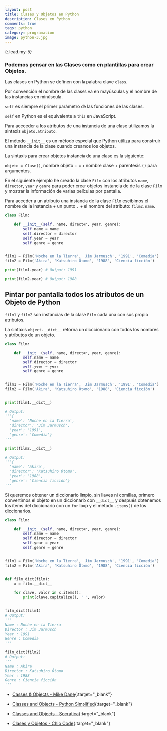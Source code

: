 ```yaml
---
layout: post
title: Clases y Objetos en Python
description: Clases en Python
comments: true
tags: python
category: programacion
image: python-3.jpg
---
```


{:.lead.my-5}
### Podemos pensar en las Clases como en plantillas para crear Objetos.

Las clases en Python se definen con la palabra clave `class`.

Por convención el nombre de las clases va en mayúsculas y el nombre de las instancias en minúscula.

`self` es siempre el primer parámetro de las funciones de las clases.

`self` en Python es el equivalente a `this` en JavaScript.

Para accceder a los atributos de una instancia de una clase utilizamos la sintaxis `objeto.atributo`.

El método `__init__` es un método especial que Python utiliza para construir una instancia de la clase cuando creamos los objetos.

La sintaxis para crear objetos instancia de una clase es la siguiente:

`objeto = Clase()`, nombre objeto + `=` + nombre clase + parentesis `()` para argumentos.

En el siguiente ejemplo he creado la clase `Film` con los atributos `name`, `director`, `year` y `genre` para poder crear objetos instancia de de la clase `Film` y mostrar la información de varias películas por pantalla.

Para acceder a un atributo una instancia de la clase `Film` escibimos el nombre de la instancia + un punto `.` + el nombre del atributo: `film2.name`.

```py
class Film:

    def __init__(self, name, director, year, genre):
        self.name = name
        self.director = director
        self.year = year
        self.genre = genre


film1 = Film('Noche en la Tierra', 'Jim Jarmusch', '1991', 'Comedia')
film2 = Film('Akira', 'Katsuhiro Ôtomo', '1988', 'Ciencia ficción')

print(film1.year) # Output: 1991

print(film2.year) # Output: 1988
```

## Pintar por pantalla todos los atributos de un Objeto de Python

`film1` y `film2` son instancias de la clase `Film` cada una con sus propio atributos.

La sintaxis `object.__dict__` retorna un dicccionario con todos los nombres y atributos de un objeto.

```py
class Film:

    def __init__(self, name, director, year, genre):
        self.name = name
        self.director = director
        self.year = year
        self.genre = genre


film1 = Film('Noche en la Tierra', 'Jim Jarmusch', '1991', 'Comedia')
film2 = Film('Akira', 'Katsuhiro Ôtomo', '1988', 'Ciencia ficción')


print(film1.__dict__)

# Output:
'''{
  'name': 'Noche en la Tierra',
  'director': 'Jim Jarmusch',
  'year': '1991',
  'genre': 'Comedia'}
'''

print(film2.__dict__)

# Output: 
'''{
  'name': 'Akira',
  'director': 'Katsuhiro Ôtomo',
  'year': '1988',
  'genre': 'Ciencia ficción'}
'''
```

Si queremos obtener un diccionario limpio, sin llaves ni comillas, primero convertimos el objeto en un diccionario con `__dict__` y después obtenemos los ítems del diccionario con un `for` loop y el método `.items()` de los diccionarios. 

```py
class Film:

    def __init__(self, name, director, year, genre):
        self.name = name
        self.director = director
        self.year = year
        self.genre = genre


film1 = Film('Noche en la Tierra', 'Jim Jarmusch', '1991', 'Comedia')
film2 = Film('Akira', 'Katsuhiro Ôtomo', '1988', 'Ciencia ficción')


def film_dict(film):
    x = film.__dict__

    for clave, valor in x.items():
        print(clave.capitalize(), ':', valor)


film_dict(film1)
# Output: 
'''
Name : Noche en la Tierra
Director : Jim Jarmusch
Year : 1991
Genre : Comedia
'''

film_dict(film2)
# Output: 
'''
Name : Akira
Director : Katsuhiro Ôtomo
Year : 1988
Genre : Ciencia ficción
'''
```


- [Casses & Objects - Mike Dane](https://www.youtube.com/watch?v=6chvxajS3yc){:target="_blank"}

- [Classes and Objects - Python Simplified](https://www.youtube.com/watch?v=f0TrMH9s-VE){:target="_blank"}

- [Classes and Objects - Socratica](https://www.youtube.com/watch?v=apACNr7DC_s){:target="_blank"}

- [Clases y Objetos - Chio Code](https://www.youtube.com/watch?v=-E4O0mz-gGE){:target="_blank"}